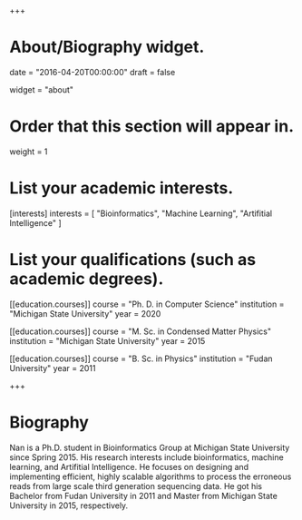 +++
# About/Biography widget.

date = "2016-04-20T00:00:00"
draft = false

widget = "about"

# Order that this section will appear in.
weight = 1

# List your academic interests.
[interests]
  interests = [
    "Bioinformatics",
    "Machine Learning",
    "Artifitial Intelligence"
  ]

# List your qualifications (such as academic degrees).
[[education.courses]]
  course = "Ph. D. in Computer Science"
  institution = "Michigan State University"
  year = 2020

[[education.courses]]
  course = "M. Sc. in Condensed Matter Physics"
  institution = "Michigan State University"
  year = 2015

[[education.courses]]
  course = "B. Sc. in Physics"
  institution = "Fudan University"
  year = 2011

+++

# Biography

Nan is a Ph.D. student in Bioinformatics Group at Michigan State University since Spring 2015. His research interests include bioinformatics, machine learning, and Artifitial Intelligence. He focuses on designing and implementing efficient, highly scalable algorithms to process the erroneous reads from large scale third generation sequencing data. He got his Bachelor from Fudan University in 2011 and Master from Michigan State University in 2015, respectively.
